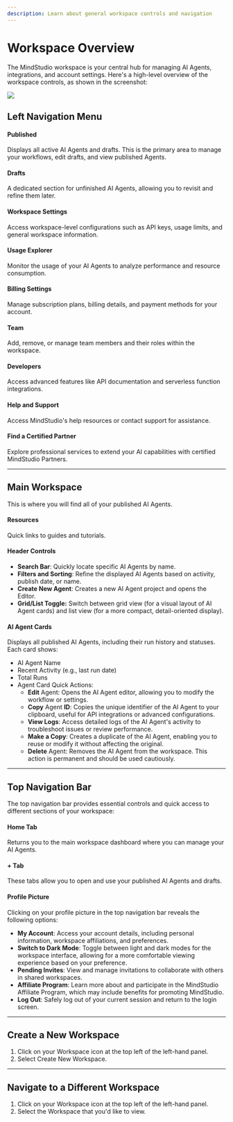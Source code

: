 ```yaml
---
description: Learn about general workspace controls and navigation
---
```


# Workspace Overview

The MindStudio workspace is your central hub for managing AI Agents, integrations, and account settings. Here's a high-level overview of the workspace controls, as shown in the screenshot:

![](<../.gitbook/assets/Screenshot 2024-12-06 at 3.08.41 PM.png>)

## **Left Navigation Menu**

#### **Published**

Displays all active AI Agents and drafts. This is the primary area to manage your workflows, edit drafts, and view published Agents.

#### **Drafts**

A dedicated section for unfinished AI Agents, allowing you to revisit and refine them later.

#### **Workspace Settings**

Access workspace-level configurations such as API keys, usage limits, and general workspace information.

#### **Usage Explorer**

Monitor the usage of your AI Agents to analyze performance and resource consumption.

#### **Billing Settings**

Manage subscription plans, billing details, and payment methods for your account.

#### **Team**

Add, remove, or manage team members and their roles within the workspace.

#### **Developers**

Access advanced features like API documentation and serverless function integrations.

#### **Help and Support**

Access MindStudio's help resources or contact support for assistance.

#### **Find a Certified Partner**

Explore professional services to extend your AI capabilities with certified MindStudio Partners.

***

## **Main Workspace**

This is where you will find all of your published AI Agents.

#### **Resources**

Quick links to guides and tutorials.

#### **Header Controls**

* **Search Bar**: Quickly locate specific AI Agents by name.
* **Filters and Sorting**: Refine the displayed AI Agents based on activity, publish date, or name.
* **Create New Agent**: Creates a new AI Agent project and opens the Editor.
* **Grid/List Toggle:** Switch between grid view (for a visual layout of AI Agent cards) and list view (for a more compact, detail-oriented display).

#### **AI** Agent **Cards**

Displays all published AI Agents, including their run history and statuses. Each card shows:

* AI Agent Name
* Recent Activity (e.g., last run date)
* Total Runs
* Agent Card Quick Actions:
  * **Edit** Agent: Opens the AI Agent editor, allowing you to modify the workflow or settings.
  * **Copy** Agent **ID**: Copies the unique identifier of the AI Agent to your clipboard, useful for API integrations or advanced configurations.
  * **View Logs**: Access detailed logs of the AI Agent's activity to troubleshoot issues or review performance.
  * **Make a Copy**: Creates a duplicate of the AI Agent, enabling you to reuse or modify it without affecting the original.
  * **Delete** Agent: Removes the AI Agent from the workspace. This action is permanent and should be used cautiously.

***

## **Top Navigation Bar**

The top navigation bar provides essential controls and quick access to different sections of your workspace:

#### **Home Tab**

Returns you to the main workspace dashboard where you can manage your AI Agents.

#### **+ Tab**

These tabs allow you to open and use your published AI Agents and drafts.

#### **Profile Picture**

Clicking on your profile picture in the top navigation bar reveals the following options:

* **My Account**: Access your account details, including personal information, workspace affiliations, and preferences.
* **Switch to Dark Mode**: Toggle between light and dark modes for the workspace interface, allowing for a more comfortable viewing experience based on your preference.
* **Pending Invites**: View and manage invitations to collaborate with others in shared workspaces.
* **Affiliate Program**: Learn more about and participate in the MindStudio Affiliate Program, which may include benefits for promoting MindStudio.
* **Log Out**: Safely log out of your current session and return to the login screen.

***

## Create a New Workspace

1. Click on your Workspace icon at the top left of the left-hand panel.
2. Select Create New Workspace.&#x20;

***

## Navigate to a Different Workspace

1. Click on your Workspace icon at the top left of the left-hand panel.
2. Select the Workspace that you'd like to view.&#x20;
